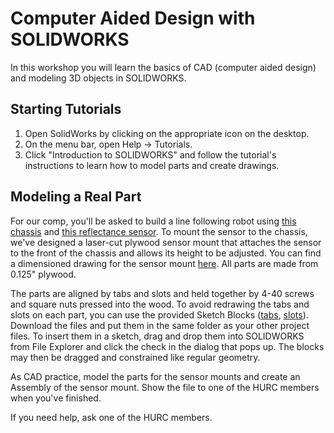 # Computer Aided Design with SOLIDWORKS

In this workshop you will learn the basics of CAD (computer aided design) and modeling 3D objects in SOLIDWORKS.

## Starting Tutorials

1. Open SolidWorks by clicking on the appropriate icon on the desktop.
2. On the menu bar, open Help -> Tutorials.
3. Click "Introduction to SOLIDWORKS" and follow the tutorial's instructions to learn how to model parts and create drawings.

## Modeling a Real Part

For our comp, you'll be asked to build a line following robot using [this chassis](https://www.pololu.com/product/61) and [this reflectance sensor](https://www.pololu.com/product/2456). To mount the sensor to the chassis, we've designed a laser-cut plywood sensor mount that attaches the sensor to the front of the chassis and allows its height to be adjusted. You can find a dimensioned drawing for the sensor mount [here](https://github.com/HarvardURC/Workshops/blob/master/assets/cad/Sensor%20Mount%20Dimensioned.PDF). All parts are made from 0.125" plywood.

The parts are aligned by tabs and slots and held together by 4-40 screws and square nuts pressed into the wood. To avoid redrawing the tabs and slots on each part, you can use the provided Sketch Blocks ([tabs](https://github.com/HarvardURC/Workshops/blob/master/assets/cad/4-40%20t-slot.SLDBLK), [slots](https://github.com/HarvardURC/Workshops/blob/master/assets/cad/4-40%20Slot.SLDBLK)). Download the files and put them in the same folder as your other project files. To insert them in a sketch, drag and drop them into SOLIDWORKS from File Explorer and click the check in the dialog that pops up. The blocks may then be dragged and constrained like regular geometry.

As CAD practice, model the parts for the sensor mounts and create an Assembly of the sensor mount. Show the file to one of the HURC members when you've finished.

If you need help, ask one of the HURC members.

